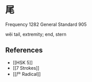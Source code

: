 # 尾
Frequency 1282
General Standard 905

wěi
tail, extremity; end, stern

## References
- [[HSK 5]]
- [[7 Strokes]]
- [[尸 Radical]]